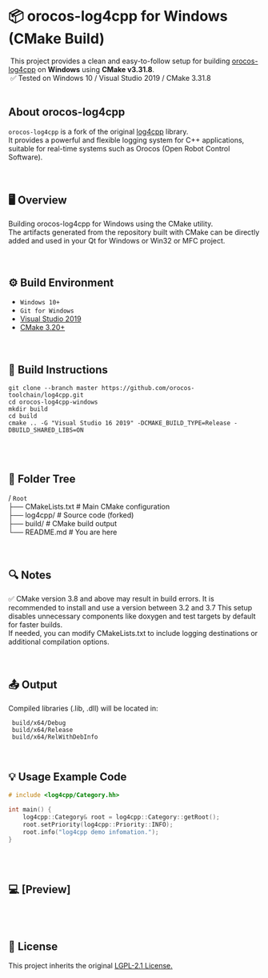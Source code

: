 # 📦 orocos-log4cpp for Windows (CMake Build)
&nbsp;This project provides a clean and easy-to-follow setup for building [orocos-log4cpp](https://github.com/orocos-toolchain/log4cpp) on **Windows** using **CMake v3.31.8**.<br/>
&nbsp;✅ Tested on Windows 10 / Visual Studio 2019 / CMake 3.31.8 <br/>
<br/>

## About orocos-log4cpp
 `orocos-log4cpp` is a fork of the original [log4cpp](https://sourceforge.net/projects/log4cpp/) library. <br/>
 It provides a powerful and flexible logging system for C++ applications, suitable for real-time systems such as Orocos (Open Robot Control Software). <br/>
<br/><br/>

## 🖥️ Overview
 Building orocos-log4cpp for Windows using the CMake utility. <br/>
 The artifacts generated from the repository built with CMake can be directly added and used in your Qt for Windows or Win32 or MFC project. <br/>
<br/><br/>

## ⚙️ Build Environment
- `Windows 10+` <br/>
- `Git for Windows` <br/>
- [Visual Studio 2019](https://visualstudio.microsoft.com/) <br/>
- [CMake 3.20+](https://cmake.org/download/) <br/>
<br/><br/>

## 🚀 Build Instructions
``` command
git clone --branch master https://github.com/orocos-toolchain/log4cpp.git
cd orocos-log4cpp-windows
mkdir build
cd build
cmake .. -G "Visual Studio 16 2019" -DCMAKE_BUILD_TYPE=Release -DBUILD_SHARED_LIBS=ON
```
<br/><br/>

## 📁 Folder Tree
/ `Root` <br/>
 ├── CMakeLists.txt # Main CMake configuration <br/>
 ├── log4cpp/ # Source code (forked) <br/>
 ├── build/ # CMake build output <br/>
 └── README.md # You are here <br/>
<br/><br/>

## 🔍 Notes
 ✅ CMake version 3.8 and above may result in build errors. It is recommended to install and use a version between 3.2 and 3.7
 This setup disables unnecessary components like doxygen and test targets by default for faster builds. <br/>
 If needed, you can modify CMakeLists.txt to include logging destinations or additional compilation options. <br/>
<br/><br/>

## 📤 Output
Compiled libraries (.lib, .dll) will be located in:
``` path
 build/x64/Debug
 build/x64/Release
 build/x64/RelWithDebInfo
```
<br/>

## 💡 Usage Example Code
``` cpp
# include <log4cpp/Category.hh>

int main() {
    log4cpp::Category& root = log4cpp::Category::getRoot();
    root.setPriority(log4cpp::Priority::INFO);
    root.info("log4cpp demo infomation.");
}
```
<br/><br/>

## 💻 [Preview]
<br/><br/>

## 📃 License
 This project inherits the original [LGPL-2.1 License.](https://opensource.org/licenses/LGPL-2.1)
<br/><br/>
